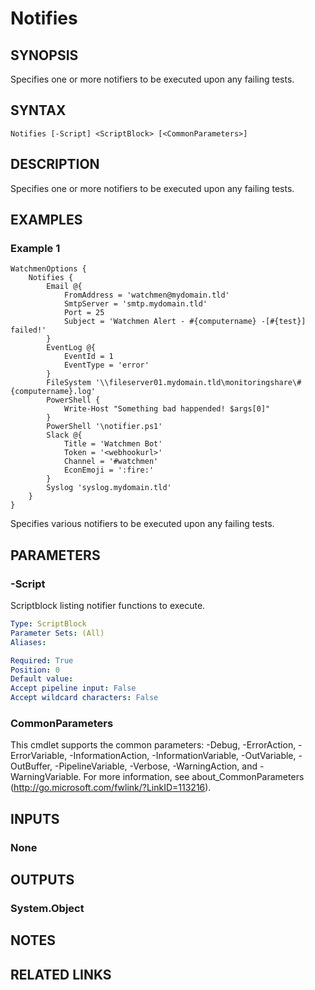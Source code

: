 ﻿---
external help file: Watchmen-help.xml
online version: 
schema: 2.0.0
---

# Notifies
## SYNOPSIS
Specifies one or more notifiers to be executed upon any failing tests.
## SYNTAX

```
Notifies [-Script] <ScriptBlock> [<CommonParameters>]
```

## DESCRIPTION
Specifies one or more notifiers to be executed upon any failing tests.
## EXAMPLES

### Example 1
```
WatchmenOptions {
    Notifies {
        Email @{
            FromAddress = 'watchmen@mydomain.tld'
            SmtpServer = 'smtp.mydomain.tld'
            Port = 25
            Subject = 'Watchmen Alert - #{computername} -[#{test}] failed!'
        }
        EventLog @{
            EventId = 1
            EventType = 'error'
        }
        FileSystem '\\fileserver01.mydomain.tld\monitoringshare\#{computername}.log'
        PowerShell {
            Write-Host "Something bad happended! $args[0]"
        }
        PowerShell '\notifier.ps1'
        Slack @{
            Title = 'Watchmen Bot'
            Token = '<webhookurl>'
            Channel = '#watchmen'
            EconEmoji = ':fire:'
        }
        Syslog 'syslog.mydomain.tld'
    }
}
```

Specifies various notifiers to be executed upon any failing tests.

## PARAMETERS

### -Script
Scriptblock listing notifier functions to execute.

```yaml
Type: ScriptBlock
Parameter Sets: (All)
Aliases: 

Required: True
Position: 0
Default value: 
Accept pipeline input: False
Accept wildcard characters: False
```

### CommonParameters
This cmdlet supports the common parameters: -Debug, -ErrorAction, -ErrorVariable, -InformationAction, -InformationVariable, -OutVariable, -OutBuffer, -PipelineVariable, -Verbose, -WarningAction, and -WarningVariable. For more information, see about_CommonParameters (http://go.microsoft.com/fwlink/?LinkID=113216).
## INPUTS

### None

## OUTPUTS

### System.Object

## NOTES

## RELATED LINKS


